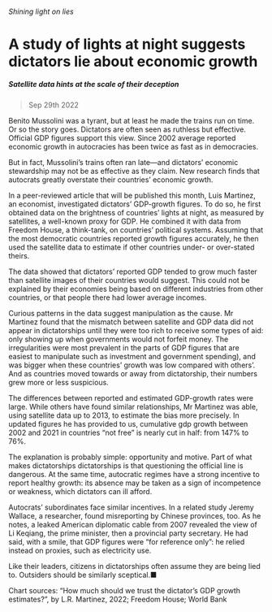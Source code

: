 ###### Shining light on lies
# A study of lights at night suggests dictators lie about economic growth 
##### Satellite data hints at the scale of their deception 
> Sep 29th 2022 


Benito Mussolini was a tyrant, but at least he made the trains run on time. Or so the story goes. Dictators are often seen as ruthless but effective. Official GDP figures support this view. Since 2002 average reported economic growth in autocracies has been twice as fast as in democracies. 
But in fact, Mussolini’s trains often ran late—and dictators’ economic stewardship may not be as effective as they claim. New research finds that autocrats greatly overstate their countries’ economic growth.
In a peer-reviewed article that will be published this month, Luis Martinez, an economist, investigated dictators’ GDP-growth figures. To do so, he first obtained data on the brightness of countries’ lights at night, as measured by satellites, a well-known proxy for GDP. He combined it with data from Freedom House, a think-tank, on countries’ political systems. Assuming that the most democratic countries reported growth figures accurately, he then used the satellite data to estimate if other countries under- or over-stated theirs.
The data showed that dictators’ reported GDP tended to grow much faster than satellite images of their countries would suggest. This could not be explained by their economies being based on different industries from other countries, or that people there had lower average incomes.
Curious patterns in the data suggest manipulation as the cause. Mr Martinez found that the mismatch between satellite and GDP data did not appear in dictatorships until they were too rich to receive some types of aid: only showing up when governments would not forfeit money. The irregularities were most prevalent in the parts of GDP figures that are easiest to manipulate such as investment and government spending), and was bigger when these countries’ growth was low compared with others’. And as countries moved towards or away from dictatorship, their numbers grew more or less suspicious. 


The differences between reported and estimated GDP-growth rates were large. While others have found similar relationships, Mr Martinez was able, using satellite data up to 2013, to estimate the bias more precisely. In updated figures he has provided to us, cumulative gdp growth between 2002 and 2021 in countries “not free” is nearly cut in half: from 147% to 76%.
The explanation is probably simple: opportunity and motive. Part of what makes dictatorships dictatorships is that questioning the official line is dangerous. At the same time, autocratic regimes have a strong incentive to report healthy growth: its absence may be taken as a sign of incompetence or weakness, which dictators can ill afford.
Autocrats’ subordinates face similar incentives. In a related study Jeremy Wallace, a researcher, found misreporting by Chinese provinces, too. As he notes, a leaked American diplomatic cable from 2007 revealed the view of Li Keqiang, the prime minister, then a provincial party secretary. He had said, with a smile, that GDP figures were “for reference only”: he relied instead on proxies, such as electricity use. 
Like their leaders, citizens in dictatorships often assume they are being lied to. Outsiders should be similarly sceptical.■
Chart sources: “How much should we trust the dictator’s GDP growth estimates?”, by L.R. Martinez, 2022; Freedom House; World Bank
